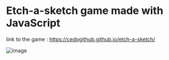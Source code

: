 # Etch-a-sketch game made with JavaScript 

link to the game : https://cedogithub.github.io/etch-a-sketch/

![image](https://user-images.githubusercontent.com/39746523/211466953-8eae6a27-a61b-4ce2-b659-9a713c5fd28c.png)
